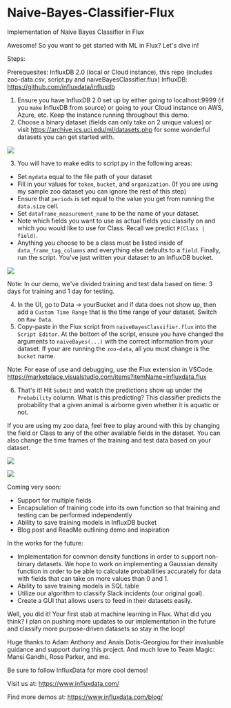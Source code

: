 # Naive-Bayes-Classifier-Flux
Implementation of Naive Bayes Classifier in Flux

Awesome! So you want to get started with ML in Flux? Let's dive in! 

Steps: 

Prerequesites: InfluxDB 2.0 (local or Cloud instance), this repo (includes zoo-data.csv, script.py and naiveBayesClassifier.flux) 
InfluxDB: https://github.com/influxdata/influxdb

1) Ensure you have InfluxDB 2.0 set up by either going to localhost:9999 (if you `make` InfluxDB from source) or going to your Cloud instance on AWS, Azure, etc. Keep the instance running throughout this demo.  
2) Choose a binary dataset (fields can only take on 2 unique values) or visit https://archive.ics.uci.edu/ml/datasets.php for some wonderful datasets you can get started with. 

![](images/csvData.png)

3) You will have to make edits to script.py in the following areas: 

- Set `mydata` equal to the file path of your dataset 
- Fill in your values for `token`, `bucket`, and `organization`. (If you are using my sample zoo dataset you can ignore the rest of this step) 
- Ensure that `periods` is set equal to the value you get from running the `data.size` cell. 
- Set `dataframe_measurement_name` to be the name of your dataset. 
- Note which fields you want to use as actual fields you classify on and which you would like to use for Class. Recall we predict `P(Class | field)`.
- Anything you choose to be a class must be listed inside of `data_frame_tag_columns` and everything else defaults to a `field`. Finally, run the script. You've just written your dataset to an InfluxDB bucket. 

![](images/pythonScript.png)

Note: In our demo, we've divided training and test data based on time: 3 days for training and 1 day for testing. 

4) In the UI, go to Data -> yourBucket and if data does not show up, then add a `Custom Time Range` that is the time range of your dataset. Switch on `Raw Data`. 
5) Copy-paste in the Flux script from `naiveBayesClassifier.flux` into the `Script Editor`. At the bottom of the script, ensure you have changed the arguments to `naiveBayes(...)` with the correct information from your dataset. If your are running the `zoo-data`, all you must change is the `bucket` name. 

Note: For ease of use and debugging, use the Flux extension in VSCode. https://marketplace.visualstudio.com/items?itemName=influxdata.flux

6) That's it! Hit `Submit` and watch the predictions show up under the `Probability` column. What is this predicting? This classifier predicts the probability that a given animal is airborne given whether it is aquatic or not. 

If you are using my zoo data, feel free to play around with this by changing the field or Class to any of the other available fields in the dataset. You can also change the time frames of the training and test data based on your dataset.

![](images/overview.png)

![](images/data.png)

Coming very soon:

- Support for multiple fields
- Encapsulation of training code into its own function so that training and testing can be performed independently
- Ability to save training models in InfluxDB bucket
- Blog post and ReadMe outlining demo and inspiration

In the works for the future:

- Implementation for common density functions in order to support non-binary datasets. We hope to work on implementing a Gaussian density function in order to be able to calculate probabilities accurately for data with fields that can take on more values than 0 and 1.
- Ability to save training models in SQL table
- Utilize our algorithm to classify Slack incidents (our original goal).
- Create a GUI that allows users to feed in their datasets easily.

Well, you did it! Your first stab at machine learning in Flux. What did you think? I plan on pushing more updates to our implementation in the future and classify more purpose-driven datasets so stay in the loop! 

Huge thanks to Adam Anthony and Anais Dotis-Georgiou for their invaluable guidance and support during this project. And much love to Team Magic: Mansi Gandhi, Rose Parker, and me. 

Be sure to follow InfluxData for more cool demos!

Visit us at: https://www.influxdata.com/

Find more demos at: https://www.influxdata.com/blog/

